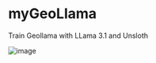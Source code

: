 # myGeoLlama
Train Geollama with LLama 3.1 and Unsloth

![image](https://github.com/user-attachments/assets/f08b6e2e-4479-4ceb-a6e0-71f360332fe9)

